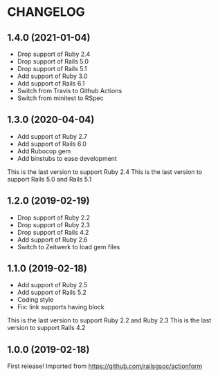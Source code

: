 # CHANGELOG

## 1.4.0 (2021-01-04)

* Drop support of Ruby 2.4
* Drop support of Rails 5.0
* Drop support of Rails 5.1
* Add support of Ruby 3.0
* Add support of Rails 6.1
* Switch from Travis to Github Actions
* Switch from minitest to RSpec

## 1.3.0 (2020-04-04)

* Add support of Ruby 2.7
* Add support of Rails 6.0
* Add Rubocop gem
* Add binstubs to ease development

This is the last version to support Ruby 2.4
This is the last version to support Rails 5.0 and Rails 5.1

## 1.2.0 (2019-02-19)

* Drop support of Ruby 2.2
* Drop support of Ruby 2.3
* Drop support of Rails 4.2
* Add support of Ruby 2.6
* Switch to Zeitwerk to load gem files

## 1.1.0 (2019-02-18)

* Add support of Ruby 2.5
* Add support of Rails 5.2
* Coding style
* Fix: link supports having block

This is the last version to support Ruby 2.2 and Ruby 2.3
This is the last version to support Rails 4.2

## 1.0.0 (2019-02-18)

First release! Imported from https://github.com/railsgsoc/actionform
